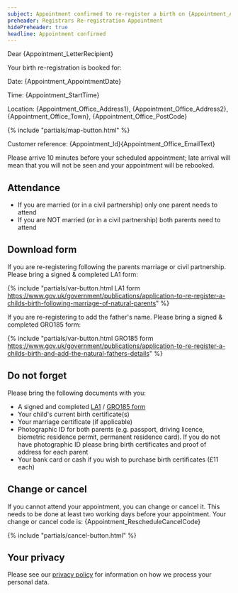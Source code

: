 ```yaml
---
subject: Appointment confirmed to re-register a birth on {Appointment_AppointmentDate} at {Appointment_StartTime}
preheader: Registrars Re-registration Appointment 
hidePreheader: true
headline: Appointment confirmed
---
```


Dear {Appointment_LetterRecipient}

Your birth re-registration is booked for: 

Date: {Appointment_AppointmentDate}

Time: {Appointment_StartTime}

Location: {Appointment_Office_Address1}, {Appointment_Office_Address2}, {Appointment_Office_Town}, {Appointment_Office_PostCode}

{% include "partials/map-button.html" %}

Customer reference: {Appointment_Id}{Appointment_Office_EmailText}

Please arrive 10 minutes before your scheduled appointment; late arrival will mean that you will not be seen and your appointment will be rebooked.

## Attendance
  - If you are married (or in a civil partnership) only one parent needs to attend
  - If you are NOT married (or in a civil partnership) both parents need to attend

## Download form
If you are re-registering following the parents marriage or civil partnership. Please bring a signed & completed LA1 form:

{% include "partials/var-button.html LA1 form https://www.gov.uk/government/publications/application-to-re-register-a-childs-birth-following-marriage-of-natural-parents" %}

If you are re-registering to add the father's name. Please bring a signed & completed GRO185 form:

{% include "partials/var-button.html GRO185 form https://www.gov.uk/government/publications/application-to-re-register-a-childs-birth-and-add-the-natural-fathers-details" %}

## Do not forget
Please bring the following documents with you:

- A signed and completed [LA1](https://www.gov.uk/government/publications/application-to-re-register-a-childs-birth-following-marriage-of-natural-parents) / [GRO185 form](https://www.gov.uk/government/publications/application-to-re-register-a-childs-birth-and-add-the-natural-fathers-details)
- Your child's current birth certificate(s)
- Your marriage certificate (if applicable)
- Photographic ID for both parents (e.g. passport, driving licence, biometric residence permit, permanent residence card). If you do not have photographic ID please bring birth certificates and proof of address for each parent 
- Your bank card or cash if you wish to purchase birth certificates (£11 each) 

## Change or cancel
If you cannot attend your appointment, you can change or cancel it. This needs to be done at least two working days before your appointment. Your change or cancel code is: {Appointment_RescheduleCancelCode}

{% include "partials/cancel-button.html" %}


## Your privacy
Please see our [privacy policy](https://www.leeds.gov.uk/registrarsprivacy) for information on how we process your personal data.
